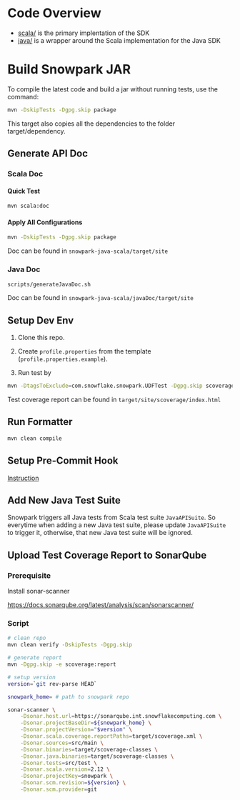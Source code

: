 # Code Overview

- [scala/](src/main/scala/) is the primary implentation of the SDK
- [java/](src/main/java/) is a wrapper around the Scala implementation for the Java SDK

# Build Snowpark JAR

To compile the latest code and build a jar without running tests, use the command:

```bash 
mvn -DskipTests -Dgpg.skip package
```
This target also copies all the dependencies to the folder target/dependency.

## Generate API Doc

### Scala Doc

#### Quick Test

```bash
mvn scala:doc
```

#### Apply All Configurations

```bash
mvn -DskipTests -Dgpg.skip package
```

Doc can be found in `snowpark-java-scala/target/site`

### Java Doc

```bash
scripts/generateJavaDoc.sh
```

Doc can be found in `snowpark-java-scala/javaDoc/target/site`

## Setup Dev Env

1. Clone this repo.

2. Create `profile.properties` from the template (`profile.properties.example`).

3. Run test by 

```bash 
mvn -DtagsToExclude=com.snowflake.snowpark.UDFTest -Dgpg.skip scoverage:report
```

Test coverage report can be found in `target/site/scoverage/index.html`

## Run Formatter

```bash
mvn clean compile
```

## Setup Pre-Commit Hook

[Instruction](https://snowflakecomputing.atlassian.net/wiki/spaces/CLO/pages/1212940297/Pre-Commit+Secret+Scanning+Instructions#How-to-Enable-Pre-Commit-Secret-Scanning-Locally)

## Add New Java Test Suite

Snowpark triggers all Java tests from Scala test suite `JavaAPISuite`. 
So everytime when adding a new Java test suite, please update `JavaAPISuite` to trigger it,
otherwise, that new Java test suite will be ignored.

## Upload Test Coverage Report to SonarQube

### Prerequisite
Install sonar-scanner

https://docs.sonarqube.org/latest/analysis/scan/sonarscanner/

### Script

```bash
# clean repo
mvn clean verify -DskipTests -Dgpg.skip

# generate report
mvn -Dgpg.skip -e scoverage:report

# setup version
version=`git rev-parse HEAD`

snowpark_home= # path to snowpark repo 

sonar-scanner \
    -Dsonar.host.url=https://sonarqube.int.snowflakecomputing.com \
    -Dsonar.projectBaseDir=${snowpark_home} \
    -Dsonar.projectVersion="$version" \
    -Dsonar.scala.coverage.reportPaths=target/scoverage.xml \
    -Dsonar.sources=src/main \
    -Dsonar.binaries=target/scoverage-classes \
    -Dsonar.java.binaries=target/scoverage-classes \
    -Dsonar.tests=src/test \
    -Dsonar.scala.version=2.12 \
    -Dsonar.projectKey=snowpark \
    -Dsonar.scm.revision=${version} \
    -Dsonar.scm.provider=git
```